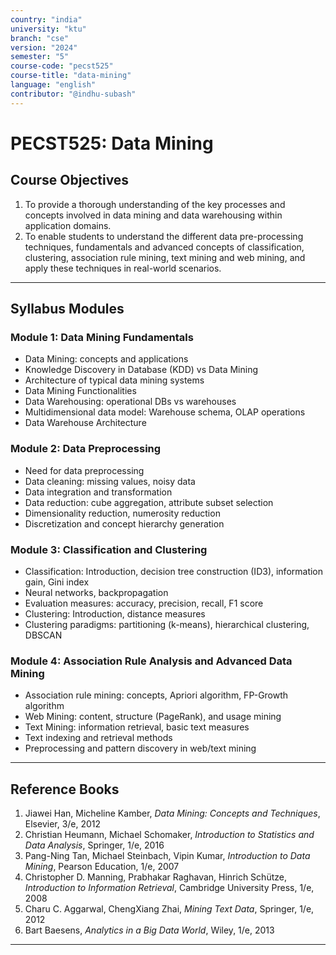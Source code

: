 ```yaml
---
country: "india"
university: "ktu"
branch: "cse"
version: "2024"
semester: "5"
course-code: "pecst525"
course-title: "data-mining"
language: "english"
contributor: "@indhu-subash"
---
```


# PECST525: Data Mining

## Course Objectives

1. To provide a thorough understanding of the key processes and concepts involved in data mining and data warehousing within application domains.  
2. To enable students to understand the different data pre-processing techniques, fundamentals and advanced concepts of classification, clustering, association rule mining, text mining and web mining, and apply these techniques in real-world scenarios.

---

## Syllabus Modules

### Module 1: Data Mining Fundamentals
- Data Mining: concepts and applications  
- Knowledge Discovery in Database (KDD) vs Data Mining  
- Architecture of typical data mining systems  
- Data Mining Functionalities  
- Data Warehousing: operational DBs vs warehouses  
- Multidimensional data model: Warehouse schema, OLAP operations  
- Data Warehouse Architecture  

### Module 2: Data Preprocessing
- Need for data preprocessing  
- Data cleaning: missing values, noisy data  
- Data integration and transformation  
- Data reduction: cube aggregation, attribute subset selection  
- Dimensionality reduction, numerosity reduction  
- Discretization and concept hierarchy generation  

### Module 3: Classification and Clustering
- Classification: Introduction, decision tree construction (ID3), information gain, Gini index  
- Neural networks, backpropagation  
- Evaluation measures: accuracy, precision, recall, F1 score  
- Clustering: Introduction, distance measures  
- Clustering paradigms: partitioning (k-means), hierarchical clustering, DBSCAN  

### Module 4: Association Rule Analysis and Advanced Data Mining
- Association rule mining: concepts, Apriori algorithm, FP-Growth algorithm  
- Web Mining: content, structure (PageRank), and usage mining  
- Text Mining: information retrieval, basic text measures  
- Text indexing and retrieval methods  
- Preprocessing and pattern discovery in web/text mining  

---

## Reference Books

1. Jiawei Han, Micheline Kamber, *Data Mining: Concepts and Techniques*, Elsevier, 3/e, 2012  
2. Christian Heumann, Michael Schomaker, *Introduction to Statistics and Data Analysis*, Springer, 1/e, 2016  
3. Pang-Ning Tan, Michael Steinbach, Vipin Kumar, *Introduction to Data Mining*, Pearson Education, 1/e, 2007  
4. Christopher D. Manning, Prabhakar Raghavan, Hinrich Schütze, *Introduction to Information Retrieval*, Cambridge University Press, 1/e, 2008  
5. Charu C. Aggarwal, ChengXiang Zhai, *Mining Text Data*, Springer, 1/e, 2012  
6. Bart Baesens, *Analytics in a Big Data World*, Wiley, 1/e, 2013  

---
